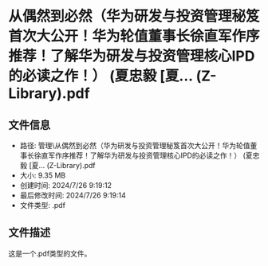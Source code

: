 ﻿# 从偶然到必然（华为研发与投资管理秘笈首次大公开！华为轮值董事长徐直军作序推荐！了解华为研发与投资管理核心IPD的必读之作！） (夏忠毅 [夏... (Z-Library).pdf

## 文件信息
- 路径: 管理\从偶然到必然（华为研发与投资管理秘笈首次大公开！华为轮值董事长徐直军作序推荐！了解华为研发与投资管理核心IPD的必读之作！） (夏忠毅 [夏... (Z-Library).pdf
- 大小: 9.35 MB
- 创建时间: 2024/7/26 9:19:12
- 最后修改时间: 2024/7/26 9:19:14
- 文件类型: .pdf

## 文件描述
这是一个.pdf类型的文件。

